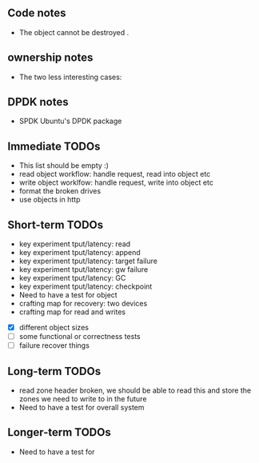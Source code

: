 ## Code notes
 * The object cannot be destroyed .

## ownership notes
 * The two less interesting cases:

## DPDK notes
 * SPDK Ubuntu's DPDK package 

## Immediate TODOs
 * This list should be empty :)
 * read object workflow: handle request, read into object etc
 * write object worklfow: handle request, write into object etc
 * format the broken drives
 * use objects in http

## Short-term TODOs
 * key experiment tput/latency: read
 * key experiment tput/latency: append
 * key experiment tput/latency: target failure
 * key experiment tput/latency: gw failure
 * key experiment tput/latency: GC
 * key experiment tput/latency: checkpoint
 * Need to have a test for object
 * crafting map for recovery: two devices 
 * crafting map for read and writes
- [x] different object sizes
- [ ] some functional or correctness tests
- [ ] failure recover things 

## Long-term TODOs
 * read zone header broken, we should be able to read this and store the zones
   we need to write to in the future
 * Need to have a test for  overall system

## Longer-term TODOs
 * Need to have a test for 
